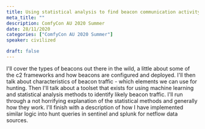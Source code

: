 ```yaml
---
title: Using statistical analysis to find beacon communication activity
meta_title: ""
description: ComfyCon AU 2020 Summer
date: 28/11/2020
categories: ["ComfyCon AU 2020 Summer"]
speaker: civilized

draft: false
---
```

I'll cover the types of beacons out there in the wild, a little about some of the c2 frameworks and how beacons are configured and deployed. I'll then talk about characteristics of beacon traffic - which elements we can use for hunting. Then I'll talk about a toolset that exists for using machine learning and statistical analysis methods to identify likely beacon traffic. I'll run through a not horrifying explanation of the statistical methods and generally how they work. I'll finish with a description of how I have implemented similar logic into hunt queries in sentinel and splunk for netflow data sources.

